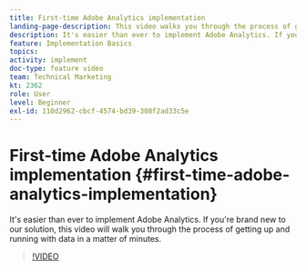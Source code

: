 ```yaml
---
title: First-time Adobe Analytics implementation
landing-page-description: This video walks you through the process of getting up and running with Adobe Analytics data in a matter of minutes.
description: It's easier than ever to implement Adobe Analytics. If you're brand new to our solution, this video will walk you through the process of getting up and running with data in a matter of minutes.
feature: Implementation Basics
topics: 
activity: implement
doc-type: feature video
team: Technical Marketing
kt: 2362
role: User
level: Beginner
exl-id: 110d2962-cbcf-4574-bd39-308f2ad33c5e
---
```

# First-time Adobe Analytics implementation {#first-time-adobe-analytics-implementation}

It's easier than ever to implement Adobe Analytics. If you're brand new to our solution, this video will walk you through the process of getting up and running with data in a matter of minutes.

>[!VIDEO](https://video.tv.adobe.com/v/25456/?quality=12)
